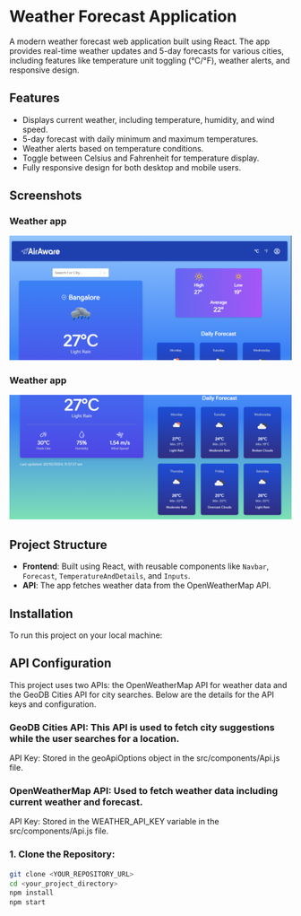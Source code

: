 # Weather Forecast Application

A modern weather forecast web application built using React. The app provides real-time weather updates and 5-day forecasts for various cities, including features like temperature unit toggling (°C/°F), weather alerts, and responsive design.

## Features
- Displays current weather, including temperature, humidity, and wind speed.
- 5-day forecast with daily minimum and maximum temperatures.
- Weather alerts based on temperature conditions.
- Toggle between Celsius and Fahrenheit for temperature display.
- Fully responsive design for both desktop and mobile users.

## Screenshots

### Weather app
![Create Rule](screenshots/Screenshot%202024-10-20%20113740.png)

### Weather app
![Combine Rules](screenshots/Screenshot%202024-10-20%20113756.png)



## Project Structure

- **Frontend**: Built using React, with reusable components like `Navbar`, `Forecast`, `TemperatureAndDetails`, and `Inputs`.
- **API**: The app fetches weather data from the OpenWeatherMap API.

## Installation

To run this project on your local machine:

## API Configuration
This project uses two APIs: the OpenWeatherMap API for weather data and the GeoDB Cities API for city searches. Below are the details for the API keys and configuration.

### GeoDB Cities API: This API is used to fetch city suggestions while the user searches for a location.

API Key: Stored in the geoApiOptions object in the src/components/Api.js file.

### OpenWeatherMap API: Used to fetch weather data including current weather and forecast.

API Key: Stored in the WEATHER_API_KEY variable in the src/components/Api.js file.

### 1. Clone the Repository:
```bash
git clone <YOUR_REPOSITORY_URL>
cd <your_project_directory>
npm install
npm start

